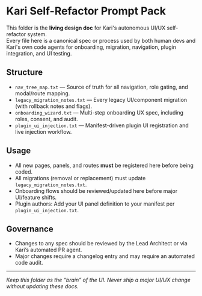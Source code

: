 # Kari Self-Refactor Prompt Pack

This folder is the **living design doc** for Kari's autonomous UI/UX self-refactor system.  
Every file here is a canonical spec or process used by both human devs and Kari's own code agents for onboarding, migration, navigation, plugin integration, and UI testing.

## Structure

- `nav_tree_map.txt`         — Source of truth for all navigation, role gating, and modal/route mapping.
- `legacy_migration_notes.txt` — Every legacy UI/component migration (with rollback notes and flags).
- `onboarding_wizard.txt`    — Multi-step onboarding UX spec, including roles, consent, and audit.
- `plugin_ui_injection.txt`  — Manifest-driven plugin UI registration and live injection workflow.

## Usage

- All new pages, panels, and routes **must** be registered here before being coded.
- All migrations (removal or replacement) must update `legacy_migration_notes.txt`.
- Onboarding flows should be reviewed/updated here before major UI/feature shifts.
- Plugin authors: Add your UI panel definition to your manifest per `plugin_ui_injection.txt`.

## Governance

- Changes to any spec should be reviewed by the Lead Architect or via Kari’s automated PR agent.
- Major changes require a changelog entry and may require an automated code audit.

---

_Keep this folder as the “brain” of the UI. Never ship a major UI/UX change without updating these docs._
